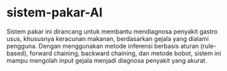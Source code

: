 # sistem-pakar-AI
Sistem pakar ini dirancang untuk membantu mendiagnosa penyakit gastro usus, khususnya keracunan makanan, berdasarkan gejala yang dialami pengguna. Dengan menggunakan metode inferensi berbasis aturan (rule-based), forward chaining, backward chaining, dan metode bobot, sistem ini mampu mengolah input gejala menjadi diagnosa penyakit yang akurat.
